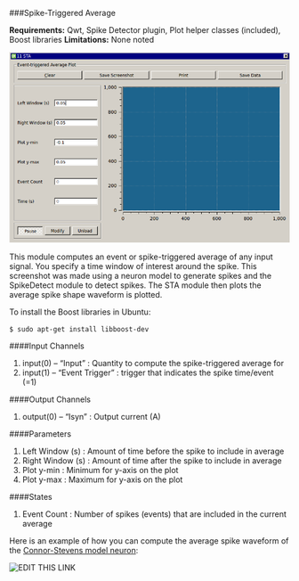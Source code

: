 ###Spike-Triggered Average

**Requirements:** Qwt, Spike Detector plugin, Plot helper classes (included), Boost libraries
**Limitations:** None noted

![Spite-Triggered Average GUI](spike-triggered-average.png)

This module computes an event or spike-triggered average of any input signal. You specify a time window of interest around the spike. This screenshot was made using a neuron model to generate spikes and the SpikeDetect module to detect spikes. The STA module then plots the average spike shape waveform is plotted.

To install the Boost libraries in Ubuntu:
````
$ sudo apt-get install libboost-dev
````

####Input Channels
1. input(0) – “Input” : Quantity to compute the spike-triggered average for
2. input(1) – “Event Trigger” : trigger that indicates the spike time/event (=1)

####Output Channels
1. output(0) – “Isyn” : Output current (A)

####Parameters
1. Left Window (s) : Amount of time before the spike to include in average
2. Right Window (s) : Amount of time after the spike to include in average
3. Plot y-min : Minimum for y-axis on the plot
4. Plot y-max : Maximum for y-axis on the plot

####States
1. Event Count : Number of spikes (events) that are included in the current average

Here is an example of how you can compute the average spike waveform of the [Connor-Stevens model neuron](https://github.com/RTXI/connor-stevens):

![EDIT THIS LINK](http://www.rtxi.org/wp-content/uploads/2010/04/STA1.png)
